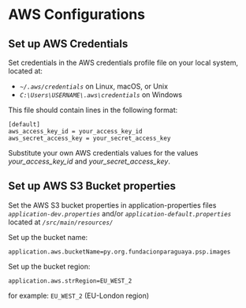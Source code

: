 # AWS Configurations

## Set up AWS Credentials

Set credentials in the AWS credentials profile file on your local system, located at:

* _`~/.aws/credentials`_ on Linux, macOS, or Unix
* _`C:\Users\USERNAME\.aws\credentials`_ on Windows

This file should contain lines in the following format:

```
[default]
aws_access_key_id = your_access_key_id
aws_secret_access_key = your_secret_access_key
```

Substitute your own AWS credentials values for the values _your_access_key_id_ and _your_secret_access_key_.


## Set up AWS S3 Bucket properties

Set the AWS S3 bucket properties in application-properties files _`application-dev.properties`_ and/or _`application-default.properties`_ located at _`/src/main/resources/`_

Set up the bucket name:
```
application.aws.bucketName=py.org.fundacionparaguaya.psp.images
```

Set up the bucket region:  
```
application.aws.strRegion=EU_WEST_2
```
for example: `EU_WEST_2` (EU-London region)

